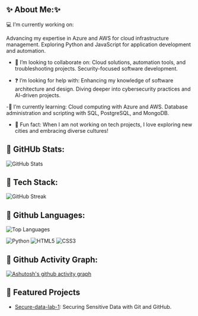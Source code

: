 ## ✨ About Me:✨
💻 I’m currently working on:

Advancing my expertise in Azure and AWS for cloud infrastructure management.
Exploring Python and JavaScript for application development and automation.

- 🤝 I’m looking to collaborate on:
Cloud solutions, automation tools, and troubleshooting projects.
Security-focused software development.

- ❓ I’m looking for help with:
Enhancing my knowledge of software architecture and design.
Diving deeper into cybersecurity practices and AI-driven projects.

-📖 I’m currently learning:
Cloud computing with Azure and AWS.
Database administration and scripting with SQL, PostgreSQL, and MongoDB.

- 🌟 Fun fact:
When I am not working on tech projects, I love exploring new cities and embracing diverse cultures!


## 🚀 GitHUb Stats:
![GitHub Stats](https://github-readme-stats.vercel.app/api?username=danivelve&show_icons=true&theme=radical)


## 🚀 Tech Stack:
![GitHub Streak](https://streak-stats.demolab.com/?user=danivelve&theme=radical)


## 🚀 Github Languages:
![Top Languages](https://github-readme-stats.vercel.app/api/top-langs/?username=danivelve&layout=compact&theme=radical)

![Python](https://img.shields.io/badge/Python-3776AB?style=flat&logo=python&logoColor=white)
![HTML5](https://img.shields.io/badge/HTML5-E34F26?style=flat&logo=html5&logoColor=white)
![CSS3](https://img.shields.io/badge/CSS3-1572B6?style=flat&logo=css3&logoColor=white)


## 🚀 Github Activity Graph:
[![Ashutosh's github activity graph](https://github-readme-activity-graph.vercel.app/graph?username=danivelve&theme=dracula)](https://github.com/ashutosh00710/github-readme-activity-graph)


## 🌟 Featured Projects
- [Secure-data-lab-1](https://github.com/danivelve/secure-data-lab-1): Securing Sensitive Data with Git and GitHub.  

